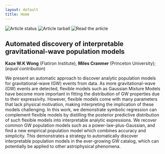 ```yaml
---
layout: default
title: Home
---
```


![Article status](https://github.com/kazewong/SymbolicGWPopulation_paper/actions/workflows/build.yml/badge.svg) ![Article tarball](https://img.shields.io/badge/article-tarball-blue.svg?style=flat) ![Read the article](https://img.shields.io/badge/article-pdf-blue.svg?style=flat)

## Automated discovery of interpretable gravitational-wave population models

**Kaze W.K Wong** (Flatiron Institute), **Miles Cranmer** (Princeton University); (*equal contribution*)


We present an automatic approach to discover analytic population models for gravitational-wave (GW) events from data.
As more gravitational-wave (GW) events are detected, flexible models such as Gaussian Mixture Models have become more important in fitting the distribution of GW properties due to their expressivity.
However, flexible models come with many parameters that lack physical motivation, making interpreting the implication of these models challenging.
In this work, we demonstrate symbolic regression can complement flexible models by distilling the posterior predictive distribution of such flexible models into interpretable analytic expressions.
We recover common GW population models such as a power-law-plus-Gaussian, and find a new empirical population model which combines accuracy and simplicity.
This demonstrates a strategy to automatically discover interpretable population models in the ever-growing GW catalog, which can potentially be applied to other astrophysical phenomena.